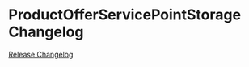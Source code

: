 # ProductOfferServicePointStorage Changelog

[Release Changelog](https://github.com/spryker/product-offer-service-point-storage/releases)
